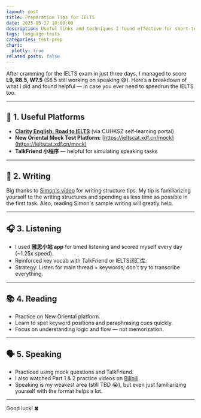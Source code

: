 ```yaml
---
layout: post
title: Preparation Tips for IELTS
date: 2025-05-27 10:00:00
description: Useful links and techniques I found effective for short-term IELTS preparation.
tags: language-tests
categories: test-prep
chart:
  plotly: true
related_posts: false
---
```


After cramming for the IELTS exam in just three days, I managed to score **L9, R8.5, W7.5** (S6.5 still working on speaking 😅). Here’s a breakdown of what I did and found helpful — in case you ever need to speedrun the IELTS too.

---

## 🎯 1. Useful Platforms

- **[Clarity English: Road to IELTS](http://salicentre.cuhk.edu.cn/v2/login)** (via CUHKSZ self-learning portal)
- **New Oriental Mock Test Platform:** [https://ieltscat.xdf.cn/mock](https://ieltscat.xdf.cn/mock)
- **TalkFriend 小程序** — helpful for simulating speaking tasks

---

## 📝 2. Writing

Big thanks to [Simon's video](https://www.bilibili.com/video/BV1HQMHziExA/?spm_id_from=333.337.search-card.all.click&vd_source=3154159463fb2054a6a29dbc19b73f67) for writing structure tips.
My tip is familiarizing yourself to the writing structures and spending as less time as possible in the first task. Also, reading Simon's sample writing will greatly help.

---

## 🎧 3. Listening

- I used **雅思小站 app** for timed listening and scored myself every day (~1.25x speed).  
- Reinforced key vocab with TalkFriend or IELTS词汇库.
- Strategy: Listen for main thread + keywords; don't try to transcribe everything.

---

## 📚 4. Reading

- Practice on New Oriental platform.
- Learn to spot keyword positions and paraphrasing cues quickly.
- Focus on understanding logic and flow — not memorization.

---

## 🗣️ 5. Speaking

- Practiced using mock questions and TalkFriend.
- I also watched Part 1 & 2 practice videos on [Bilibili](https://www.bilibili.com/).
- Speaking is my weakest area (still TBD 😭), but even just familiarizing yourself with the format helps a lot.

---

Good luck! 🍀
